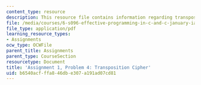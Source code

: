 ```yaml
---
content_type: resource
description: This resource file contains information regarding transposition cipher.
file: /media/courses/6-s096-effective-programming-in-c-and-c-january-iap-2014/b6540acfffa846dbe307a191ad07cd81_MIT6_S096IAP14_ass1_p4.pdf
file_type: application/pdf
learning_resource_types:
- Assignments
ocw_type: OCWFile
parent_title: Assignments
parent_type: CourseSection
resourcetype: Document
title: 'Assignment 1, Problem 4: Transposition Cipher'
uid: b6540acf-ffa8-46db-e307-a191ad07cd81
---
```

